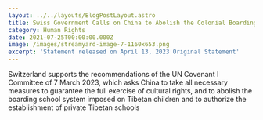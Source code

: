 ```yaml
---
layout: ../../layouts/BlogPostLayout.astro
title: Swiss Government Calls on China to Abolish the Colonial Boarding Schools
category: Human Rights
date: 2021-07-25T00:00:00.000Z
image: /images/streamyard-image-7-1160x653.png
excerpt: 'Statement released on April 13, 2023 Original Statement'
---
```


Switzerland supports the recommendations of the UN Covenant I Committee of 7 March 2023, which asks China to take all necessary measures to guarantee the full exercise of cultural rights, and to abolish the boarding school system imposed on Tibetan children and to authorize the establishment of private Tibetan schools

